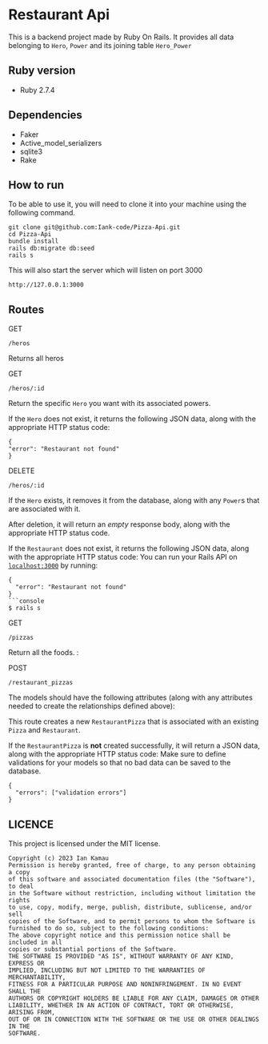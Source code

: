 # Restaurant Api

This is a backend project made by Ruby On Rails. It provides all data belonging to `Hero`, `Power` and its joining table `Hero_Power`

## Ruby version

- Ruby 2.7.4

## Dependencies

- Faker
- Active_model_serializers
- sqlite3
- Rake

## How to run

To be able to use it, you will need to clone it into your machine using the following command.

    git clone git@github.com:Iank-code/Pizza-Api.git
    cd Pizza-Api
    bundle install
    rails db:migrate db:seed
    rails s

This will also start the server which will listen on port 3000

```
http://127.0.0.1:3000
```

## Routes

GET

    /heros

Returns all heros

GET

    /heros/:id

Return the specific `Hero` you want with its associated powers.

If the `Hero` does not exist, it returns the following JSON data, along with
the appropriate HTTP status code:

    {
    "error": "Restaurant not found"
    }

DELETE

    /heros/:id

If the `Hero` exists, it removes it from the database, along with
any `Power`s that are associated with it.

After deletion, it will return an _empty_ response body, along with the
appropriate HTTP status code.

If the `Restaurant` does not exist, it returns the following JSON data, along with
the appropriate HTTP status code:
You can run your Rails API on [`localhost:3000`](http://localhost:3000) by running:

````
{
  "error": "Restaurant not found"
}
```console
$ rails s
````

GET

    /pizzas

Return all the foods.
:

POST

    /restaurant_pizzas

The models should have the following attributes (along with any attributes
needed to create the relationships defined above):

This route creates a new `RestaurantPizza` that is associated with an
existing `Pizza` and `Restaurant`.

If the `RestaurantPizza` is **not** created successfully, it will return a
JSON data, along with the appropriate HTTP status code:
Make sure to define validations for your models so that no bad data can be saved
to the database.

```
{
  "errors": ["validation errors"]
}
```

## LICENCE

This project is licensed under the MIT license.

```
Copyright (c) 2023 Ian Kamau
Permission is hereby granted, free of charge, to any person obtaining a copy
of this software and associated documentation files (the "Software"), to deal
in the Software without restriction, including without limitation the rights
to use, copy, modify, merge, publish, distribute, sublicense, and/or sell
copies of the Software, and to permit persons to whom the Software is
furnished to do so, subject to the following conditions:
The above copyright notice and this permission notice shall be included in all
copies or substantial portions of the Software.
THE SOFTWARE IS PROVIDED "AS IS", WITHOUT WARRANTY OF ANY KIND, EXPRESS OR
IMPLIED, INCLUDING BUT NOT LIMITED TO THE WARRANTIES OF MERCHANTABILITY,
FITNESS FOR A PARTICULAR PURPOSE AND NONINFRINGEMENT. IN NO EVENT SHALL THE
AUTHORS OR COPYRIGHT HOLDERS BE LIABLE FOR ANY CLAIM, DAMAGES OR OTHER
LIABILITY, WHETHER IN AN ACTION OF CONTRACT, TORT OR OTHERWISE, ARISING FROM,
OUT OF OR IN CONNECTION WITH THE SOFTWARE OR THE USE OR OTHER DEALINGS IN THE
SOFTWARE.
```
